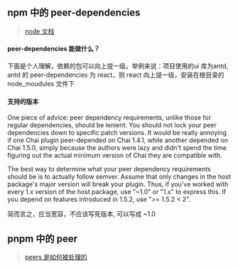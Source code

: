 ## npm 中的 peer-dependencies
> [node 文档](https://nodejs.org/uk/blog/npm/peer-dependencies/)
#### peer-dependencies 能做什么？
下面是个人理解，依赖的包可以向上提一级。举例来说：项目使用的ui 库为antd, antd 的 peer-dependencies 为 react，则 react 向上提一级，安装在根目录的 node_moudules 文件下


#### 支持的版本
One piece of advice: peer dependency requirements, unlike those for regular dependencies, should be lenient. You should not lock your peer dependencies down to specific patch versions. It would be really annoying if one Chai plugin peer-depended on Chai 1.4.1, while another depended on Chai 1.5.0, simply because the authors were lazy and didn't spend the time figuring out the actual minimum version of Chai they are compatible with.

The best way to determine what your peer dependency requirements should be is to actually follow semver. Assume that only changes in the host package's major version will break your plugin. Thus, if you've worked with every 1.x version of the host package, use "~1.0" or "1.x" to express this. If you depend on features introduced in 1.5.2, use ">= 1.5.2 < 2".

简而言之，应当宽容，不应该写死版本, 可以写成 ~1.0 

## pnpm 中的 peer
> [peers 是如何被处理的](https://pnpm.io/zh/how-peers-are-resolved)